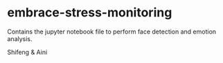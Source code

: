 # embrace-stress-monitoring

Contains the jupyter notebook file to perform face detection and emotion analysis.

Shifeng & Aini
